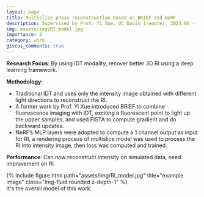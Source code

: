 ```yaml
---
layout: page
title: Multislice phase reconstruction based on BRIEF and NeRF
description: Supervised by Prof. Yi Xue, UC Davis (remote), 2023.06 -
img: assets/img/RI_model.jpg
importance: 2
category: work
giscus_comments: true
---
```


**Research Focus**: By using IDT modality, recover better 3D RI using a deep learning framework. 

**Methodology**: 
- Traditional IDT and uses only the intensity image obtained with different light directions to reconstruct the RI.
- A former work by Prof. Yi Xue introduced BRIEF to combine fluorescence imaging with IDT, exciting a fluorescent point to light up the upper samples, and used FISTA to compute gradient and do backward updates.
- NeRF’s MLP layers were adopted to compute a 1 channel output as input for RI, a rendering process of multislice model was used to process the RI into intensity image, then loss was computed and trained.

**Performance**: Can now reconstruct intensity on simulated data, need improvement on RI.

<div class="row">
    <div class="col-sm mt-3 mt-md-0">
        {% include figure.html path="assets/img/RI_model.jpg" title="example image" class="img-fluid rounded z-depth-1" %}
    </div>
</div>
<div class="caption">
    It's the overall model of this work.
</div>